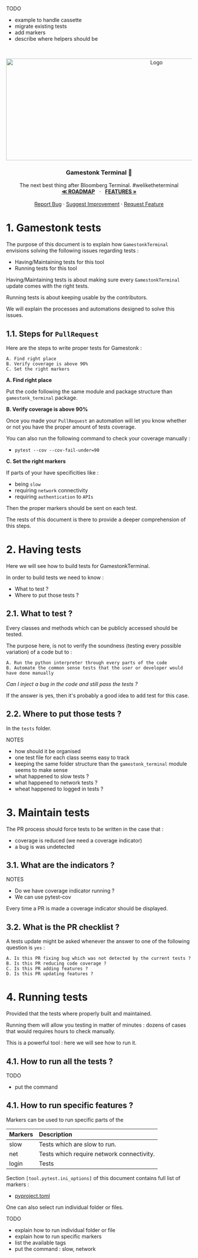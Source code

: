 TODO
- example to handle cassette
- migrate existing tests
- add markers
- describe where helpers should be

<!-- PROJECT LOGO -->
<br />
<p align="center">
  <a href="https://github.com/GamestonkTerminal/GamestonkTerminal">
    <img src="../images/gst_logo_lockup_rGreen_with_letters.png" alt="Logo" width="800" height="276">
  </a>

  <h3 align="center">Gamestonk Terminal 🚀</h3>

  <p align="center">
    The next best thing after Bloomberg Terminal. #weliketheterminal
    <br />
    <a href="https://github.com/GamestonkTerminal/GamestonkTerminal/blob/master/ROADMAP.md"><strong>≪  ROADMAP</strong></a>
    &nbsp · &nbsp
    <a href="https://github.com/GamestonkTerminal/GamestonkTerminal/tree/master/gamestonk_terminal/README.md">
    <strong>FEATURES »</strong></a>
    <br />
    <br />
    <a href="https://github.com/GamestonkTerminal/GamestonkTerminal/issues/new?assignees=&labels=bug&template=bug_report.md&title=%5BBug%5D">
    Report Bug</a>
    ·
    <a href="https://github.com/GamestonkTerminal/GamestonkTerminal/issues/new?assignees=&labels=enhancement&template=enhancement.md&title=%5BIMPROVE%5D">
    Suggest Improvement</a>
    ·
    <a href="https://github.com/GamestonkTerminal/GamestonkTerminal/issues/new?assignees=&labels=new+feature&template=feature_request.md&title=%5BFR%5D">
    Request Feature</a>
  </p>
</p>

# 1. Gamestonk tests

The purpose of this document is to explain how `GamestonkTerminal` envisions solving the following issues regarding tests  :  
- Having/Maintaining tests for this tool
- Running tests for this tool

Having/Maintaining tests is about making sure every `GamestonkTerminal` update comes with the right tests.

Running tests is about keeping usable by the contributors.

We will explain the processes and automations designed to solve this issues.

## 1.1. Steps for `PullRequest`

Here are the steps to write proper tests for Gamestonk :

    A. Find right place
    B. Verify coverage is above 90%
    C. Set the right markers

**A. Find right place**

Put the code following the same module and package structure than `gamestonk_terminal` package.

**B. Verify coverage is above 90%**

Once you made your `PullRequest` an automation will let you know whether or not you have the proper amount of tests coverage.

You can also run the following command to check your coverage manually :
- `pytest --cov --cov-fail-under=90`

**C. Set the right markers**

If parts of your have specificities like :
- being `slow`
- requiring `network` connectivity
- requiring `authentication` to `APIs`

Then the proper markers should be sent on each test.


The rests of this document is there to provide a deeper comprehension of this steps.

# 2. Having tests

Here we will see how to build tests for GamestonkTerminal.

In order to build tests we need to know :
- What to test ?
- Where to put those tests ?

## 2.1. What to test ?
Every classes and methods which can be publicly accessed should be tested.

The purpose here, is not to verify the soundness (testing every possible variation) of a code but to :

    A. Run the python interpreter through every parts of the code
    B. Automate the common sense tests that the user or developer would have done manually

*Can I inject a bug in the code and still pass the tests ?*

If the answer is yes, then it's probably a good idea to add test for this case.

## 2.2. Where to put those tests ?

In the `tests` folder.

NOTES
- how should it be organised
- one test file for each class seems easy to track
- keeping the same folder structure than the `gamestonk_terminal` module seems to make sense
- what happened to slow tests ?
- what happened to network tests ?
- wheat happened to logged in tests ?

# 3. Maintain tests

The PR process should force tests to be written in the case that :
- coverage is reduced (we need a coverage indicator)
- a bug is was undetected

## 3.1. What are the indicators ?

NOTES
- Do we have coverage indicator running ?
- We can use pytest-cov

Every time a PR is made a coverage indicator should be displayed.

## 3.2. What is the PR checklist ?

A tests update might be asked whenever the answer to one of the following question is `yes` :

    A. Is this PR fixing bug which was not detected by the current tests ?
    B. Is this PR reducing code coverage ?
    C. Is this PR adding features ?
    D. Is this PR updating features ?

# 4. Running tests

Provided that the tests where properly built and maintained.

Running them will allow you testing in matter of minutes : dozens of cases that would requires hours to check manually.

This is a powerful tool : here we will see how to run it.

## 4.1. How to run all the tests ?

TODO
- put the command

## 4.1. How to run specific features ?

Markers can be used to run specific parts of the 

|**Markers**|**Description**|
|:-|:-|
|slow|Tests which are slow to run.|
|net|Tests which require network connectivity.|
|login|Tests|

Section `[tool.pytest.ini_options]` of this document contains full list of markers :
- [pyproject.toml](pyproject.toml)

One can also select run individual folder or files.

TODO
- explain how to run individual folder or file
- explain how to run specific markers
- list the available tags
- put the command : slow, network